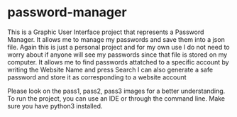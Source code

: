 # password-manager

This is a Graphic User Interface project that represents a Password Manager. It allows me to manage my passwords and save
them into a json file. Again this is just a personal project and for my own use I do not need to worry about if anyone will
see my passwords since that file is stored on my computer.
 It allows me to find passwords attatched to a specific account by writing the Website Name and press Search
 I can also generate a safe password and store it as corresponding to a website account
 
 Please look on the pass1, pass2, pass3 images for a better understanding.
 To run the project, you can use an IDE or through the command line. Make sure you have python3 installed.

